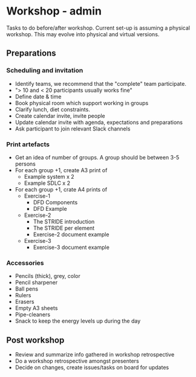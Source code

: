# Workshop - admin

Tasks to do before/after workshop. Current set-up is assuming a physical workshop. This may evolve into physical and virtual versions.

## Preparations

### Scheduling and invitation

- Identify teams, we recommend that the "complete" team participate.
- "> 10 and < 20 participants usually works fine"
- Define date & time
- Book physical room which support working in groups
- Clarify lunch, diet constraints.
- Create calendar invite, invite people
- Update calendar invite with agenda, expectations and preparations
- Ask participant to join relevant Slack channels

### Print artefacts

- Get an idea of number of groups. A group should be between 3-5 persons
- For each group +1, create A3 print of
  - Example system x 2
  - Example SDLC x 2
- For each group +1, crate A4 prints of
  - Exercise-1
    - DFD Components
    - DFD Example
  - Exercise-2
    - The STRIDE introduction
    - The STRIDE per element
    - Exercise-2 document example
  - Exercise-3
    - Exercise-3 document example

### Accessories

- Pencils (thick), grey, color
- Pencil sharpener
- Ball pens
- Rulers
- Erasers
- Empty A3 sheets
- Pipe-cleaners
- Snack to keep the energy levels up during the day
  
## Post workshop

- Review and summarize info gathered in workshop retrospective
- Do a workshop retrospective amongst presenters
- Decide on changes, create issues/tasks on board for updates
